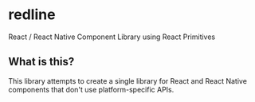 # redline
React / React Native Component Library using React Primitives


## What is this?

This library attempts to create a single library 
for React and React Native components that
don't use platform-specific APIs.



